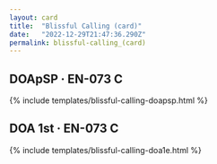 ```yaml
---
layout: card
title:  "Blissful Calling (card)"
date:   "2022-12-29T21:47:36.290Z"
permalink: blissful-calling_(card)
---
```


## DOApSP &middot; EN-073 C

{% include templates/blissful-calling-doapsp.html %}


## DOA 1st &middot; EN-073 C

{% include templates/blissful-calling-doa1e.html %}
